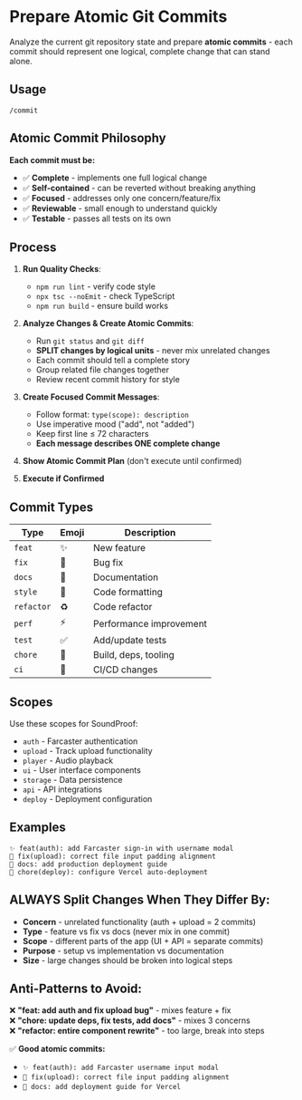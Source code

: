# Prepare Atomic Git Commits

Analyze the current git repository state and prepare **atomic commits** - each commit should represent one logical, complete change that can stand alone.

## Usage

`/commit`

## Atomic Commit Philosophy

**Each commit must be:**
- ✅ **Complete** - implements one full logical change
- ✅ **Self-contained** - can be reverted without breaking anything
- ✅ **Focused** - addresses only one concern/feature/fix
- ✅ **Reviewable** - small enough to understand quickly
- ✅ **Testable** - passes all tests on its own

## Process

1. **Run Quality Checks**:
   - `npm run lint` - verify code style
   - `npx tsc --noEmit` - check TypeScript
   - `npm run build` - ensure build works

2. **Analyze Changes & Create Atomic Commits**:
   - Run `git status` and `git diff`
   - **SPLIT changes by logical units** - never mix unrelated changes
   - Each commit should tell a complete story
   - Group related file changes together
   - Review recent commit history for style

3. **Create Focused Commit Messages**:
   - Follow format: `type(scope): description`
   - Use imperative mood ("add", not "added")
   - Keep first line ≤ 72 characters
   - **Each message describes ONE complete change**

4. **Show Atomic Commit Plan** (don't execute until confirmed)
5. **Execute if Confirmed**

## Commit Types

| Type | Emoji | Description |
|------|-------|-------------|
| `feat` | ✨ | New feature |
| `fix` | 🐛 | Bug fix |
| `docs` | 📝 | Documentation |
| `style` | 💄 | Code formatting |
| `refactor` | ♻️ | Code refactor |
| `perf` | ⚡️ | Performance improvement |
| `test` | ✅ | Add/update tests |
| `chore` | 🔧 | Build, deps, tooling |
| `ci` | 🚀 | CI/CD changes |

## Scopes

Use these scopes for SoundProof:
- `auth` - Farcaster authentication
- `upload` - Track upload functionality
- `player` - Audio playback
- `ui` - User interface components
- `storage` - Data persistence
- `api` - API integrations
- `deploy` - Deployment configuration

## Examples

```
✨ feat(auth): add Farcaster sign-in with username modal
🐛 fix(upload): correct file input padding alignment
📝 docs: add production deployment guide
🔧 chore(deploy): configure Vercel auto-deployment
```

## ALWAYS Split Changes When They Differ By:

- **Concern** - unrelated functionality (auth + upload = 2 commits)
- **Type** - feature vs fix vs docs (never mix in one commit)
- **Scope** - different parts of the app (UI + API = separate commits)
- **Purpose** - setup vs implementation vs documentation
- **Size** - large changes should be broken into logical steps

## Anti-Patterns to Avoid:

❌ **"feat: add auth and fix upload bug"** - mixes feature + fix  
❌ **"chore: update deps, fix tests, add docs"** - mixes 3 concerns  
❌ **"refactor: entire component rewrite"** - too large, break into steps

✅ **Good atomic commits:**
- `✨ feat(auth): add Farcaster username input modal`
- `🐛 fix(upload): correct file input padding alignment`
- `📝 docs: add deployment guide for Vercel`
